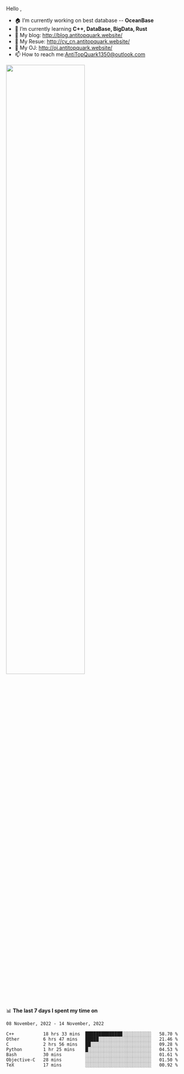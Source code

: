 
Hello , 

- 🏠 I’m currently working on best database -- **OceanBase**
- 🌱 I’m currently learning **C++, DataBase, BigData, Rust**
- 🔭 My blog:   http://blog.antitopquark.website/ 
- 👦 My Resue:  http://cv_cn.antitopquark.website/
- 🚉 My OJ:     http://oj.antitopquark.website/
- 📫 How to reach me:AntiTopQuark1350@outlook.com


<img width="65%" src="https://github-readme-stats.vercel.app/api?username=AntiTopQuark&show_icons=true&count_private=true&hide=prs&theme=default_repocard">


📊 **The last 7 days I spent my time on** 

<!--START_SECTION:waka-->
```text
08 November, 2022 - 14 November, 2022

C++           18 hrs 33 mins  ██████████████░░░░░░░░░░░   58.70 % 
Other         6 hrs 47 mins   █████░░░░░░░░░░░░░░░░░░░░   21.46 % 
C             2 hrs 56 mins   ██░░░░░░░░░░░░░░░░░░░░░░░   09.28 % 
Python        1 hr 25 mins    █░░░░░░░░░░░░░░░░░░░░░░░░   04.53 % 
Bash          30 mins         ░░░░░░░░░░░░░░░░░░░░░░░░░   01.61 % 
Objective-C   28 mins         ░░░░░░░░░░░░░░░░░░░░░░░░░   01.50 % 
TeX           17 mins         ░░░░░░░░░░░░░░░░░░░░░░░░░   00.92 %
```
<!--END_SECTION:waka-->


